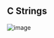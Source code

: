 ## C Strings

![image](https://github.com/steveLauwh/The-deliberate-practice-of-software-technology/blob/master/Programing%20Language/CS107/Lecture4.png)
